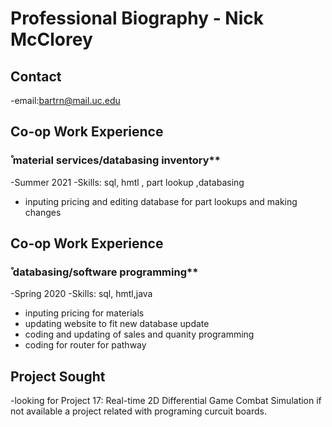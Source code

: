 
# Professional Biography - Nick McClorey

## Contact
-email:bartrn@mail.uc.edu

## Co-op Work Experience
###  ̊ material services/databasing inventory**
-Summer 2021
-Skills: sql, hmtl , part lookup ,databasing
- inputing pricing and editing database for part lookups and making changes 

## Co-op Work Experience
###  ̊ databasing/software programming**
-Spring 2020
-Skills: sql, hmtl,java
- inputing pricing for materials
- updating website to fit new database update 
- coding and updating of sales and quanity programming 
- coding for router for pathway

## Project Sought
-looking for Project 17: Real-time 2D Differential Game Combat Simulation if not available a project related with programing curcuit boards.







